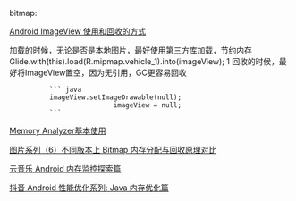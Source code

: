 bitmap:

[Android ImageView 使用和回收的方式](https://blog.csdn.net/weixin_35691921/article/details/108581174)

加载的时候，无论是否是本地图片，最好使用第三方库加载，节约内存
Glide.with(this).load(R.mipmap.vehicle_1).into(imageView);
1
回收的时候，最好将ImageView置空，因为无引用，GC更容易回收

              ``` java
              imageView.setImageDrawable(null);
                              imageView = null;
              ```





[Memory Analyzer基本使用](https://blog.csdn.net/OldApple_MrZ/article/details/102647599)

[图片系列（6）不同版本上 Bitmap 内存分配与回收原理对比](https://blog.csdn.net/pengxurui/article/details/126326790)

[云音乐 Android 内存监控探索篇](https://juejin.cn/post/7197032258888646693#heading-2)

[抖音 Android 性能优化系列: Java 内存优化篇](https://juejin.cn/post/6908517174667804680)

